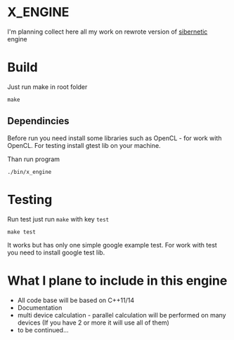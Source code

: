 # X_ENGINE
I'm planning collect here all my work on rewrote version of [sibernetic](https://github.com/openworm/sibernetic) engine

# Build
Just run make in root folder
	
	make

## Dependincies 
Before run you need install some libraries such as OpenCL - for work with OpenCL. For testing install gtest lib on your machine.

Than run program
	
	./bin/x_engine

# Testing

Run test just run `make` with key `test` 

	make test

It works but has only one simple google example test. For work with test you need to install google test lib.

# What I plane to include in this engine
- All code base will be based on C++11/14
- Documentation
- multi device calculation - parallel calculation will be performed on many devices (If you have 2 or more it will use all of them) 
- to be continued...

